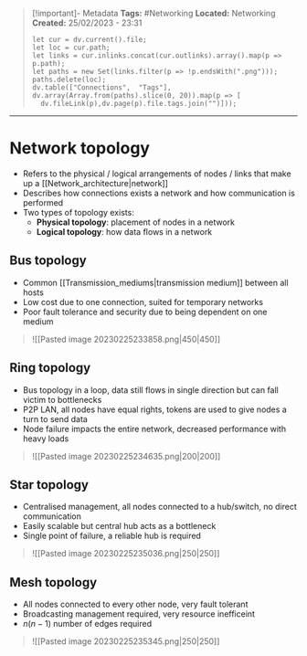 > [!important]- Metadata
> **Tags:** #Networking 
> **Located:** Networking
> **Created:** 25/02/2023 - 23:31
> ```dataviewjs
>let cur = dv.current().file;
>let loc = cur.path;
>let links = cur.inlinks.concat(cur.outlinks).array().map(p => p.path);
>let paths = new Set(links.filter(p => !p.endsWith(".png")));
>paths.delete(loc);
>dv.table(["Connections",  "Tags"], dv.array(Array.from(paths).slice(0, 20)).map(p => [
>   dv.fileLink(p),dv.page(p).file.tags.join("")]));
> ```

___
# Network topology
- Refers to the physical / logical arrangements of nodes / links that make up a [[Network_architecture|network]]
- Describes how connections exists a network and how communication is performed 
- Two types of topology exists: 
	- **Physical topology**: placement of nodes in a network 
	- **Logical topology**: how data flows in a network 

## Bus topology
- Common [[Transmission_mediums|transmission medium]] between all hosts
- Low cost due to one connection, suited for temporary networks 
- Poor fault tolerance and security due to being dependent on one medium

> ![[Pasted image 20230225233858.png|450|450]]

## Ring topology
- Bus topology in a loop, data still flows in single direction but can fall victim to bottlenecks
- P2P LAN, all nodes have equal rights, tokens are used to give nodes a turn to send data
- Node failure impacts the entire network, decreased performance with heavy loads

> ![[Pasted image 20230225234635.png|200|200]]

## Star topology
- Centralised management, all nodes connected to a hub/switch, no direct communication 
- Easily scalable but central hub acts as a bottleneck
- Single point of failure, a reliable hub is required

> ![[Pasted image 20230225235036.png|250|250]]


## Mesh topology 
- All nodes connected to every other node, very fault tolerant
- Broadcasting management required, very resource inefficeint 
- $n(n-1)$ number of edges required


> ![[Pasted image 20230225235345.png|250|250]]